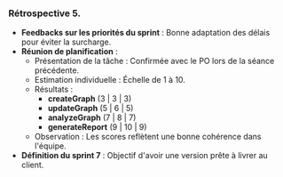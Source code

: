 ### Rétrospective 5.
- **Feedbacks sur les priorités du sprint** : Bonne adaptation des délais pour éviter la surcharge.  
- **Réunion de planification** :  
  - Présentation de la tâche : Confirmée avec le PO lors de la séance précédente.  
  - Estimation individuelle : Échelle de 1 à 10.  
  - Résultats :  
    - **createGraph** (3 | 3 | 3)  
    - **updateGraph** (5 | 6 | 5)  
    - **analyzeGraph** (7 | 8 | 7)  
    - **generateReport** (9 | 10 | 9)  
  - Observation : Les scores reflètent une bonne cohérence dans l'équipe.  
- **Définition du sprint 7** : Objectif d'avoir une version prête à livrer au client.